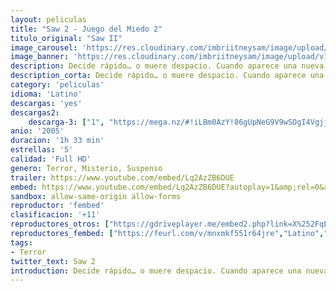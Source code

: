 ```yaml
---
layout: peliculas
title: "Saw 2 - Juego del Miedo 2"
titulo_original: "Saw II"
image_carousel: 'https://res.cloudinary.com/imbriitneysam/image/upload/v1544140158/saw2-poster-min.jpg'
image_banner: 'https://res.cloudinary.com/imbriitneysam/image/upload/v1544140159/saw2-banner-min.jpg'
description: Decide rápido… o muere despacio. Cuando aparece una nueva víctima de asesinato con los signos característicos de Jigsaw, el Agente Eric Matthews (Donnie Wahlberg) se embarca en una investigación exhaustiva que le permite detener al asesino sin demasiado esfuerzo. Sin embargo, para Jigsaw ser detenido no es sino otra parte de su retorcido plan. Hay otras ocho víctimas jugándose la vida y ahora le toca a Matthews unirse al juego…
description_corta: Decide rápido… o muere despacio. Cuando aparece una nueva víctima de asesinato con los signos característicos de Jigsaw, el Agente Eric Matthews (Donnie Wahlberg) se embarca en una investigación exhaustiva que le permite detener al...
category: 'peliculas'
idioma: 'Latino'
descargas: 'yes'
descargas2:
    descarga-3: ["1", "https://mega.nz/#!iLBm0AzY!86gUpNeG9V9wSOgI4Vgjj46vZyRY_D6PQRekcMw9AUc", "https://www.google.com/s2/favicons?domain=mega.nz","Mega","https://res.cloudinary.com/imbriitneysam/image/upload/v1541473684/mexico.png", "Latino", "Full HD"]
anio: '2005'
duracion: '1h 33 min'
estrellas: '5'
calidad: 'Full HD'
genero: Terror, Misterio, Suspenso
trailer: https://www.youtube.com/embed/Lq2AzZB6DUE
embed: https://www.youtube.com/embed/Lq2AzZB6DUE?autoplay=1&amp;rel=0&amp;hd=1&border=0&wmode=opaque&enablejsapi=1&modestbranding=1&controls=1&showinfo=0
sandbox: allow-same-origin allow-forms
reproductor: 'fembed'
clasificacion: '+11'
reproductores_otros: ["https://gdriveplayer.me/embed2.php?link=X%252FqEAUSEKQcuNCezryxIQgwko1ZVR1FZaJsp80S2aMsZmti%252BDvb5R4Tl8erBtDdCcLJ8mW09GvSBm%252BblrCqhFutOWR3aqb2fkh5xdMhU9mXVK76uK9voPZOLwD5IMFp2szdAy5T2g7XYjSfi5T7EAUgLGFD%252FVoXI4Y5CWxEmuEXFFR5x67641LDVN5yXpE1%252BWzUVpo6VeW4NLfumoLu0MT","Latino","https://www.zembed.to/public/dist/asteroid.html?id=6279a487cf608f63830366bbb188ea2e&title=Saw%202","Latino"]
reproductores_fembed: ["https://feurl.com/v/mnxmkf551r64jre","Latino","https://feurl.com/v/809e-2-m7vj","Latino"]
tags:
- Terror
twitter_text: Saw 2
introduction: Decide rápido… o muere despacio. Cuando aparece una nueva víctima de asesinato con los signos característicos de Jigsaw, el Agente Eric Matthews (Donnie Wahlberg) se embarca en una investigación exhaustiva que le permite detener al 
---
```



 







